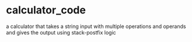 # calculator_code

a calculator that takes a string input with multiple operations and operands and gives the output using stack-postfix logic
